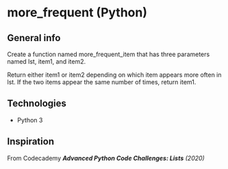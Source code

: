 # more_frequent (Python)

## General info
Create a function named more_frequent_item that has three parameters named lst, item1, and item2.  

Return either item1 or item2 depending on which item appears more often in lst. If the two items appear the same number of times, return item1.


## Technologies
* Python 3

## Inspiration 
From Codecademy ***Advanced Python Code Challenges: Lists*** _(2020)_
